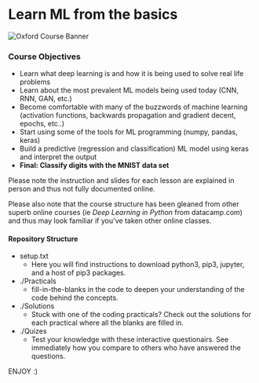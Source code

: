 # Learn ML from the basics
![Oxford Course Banner](https://scontent-lht6-1.xx.fbcdn.net/v/t31.0-8/23550047_1857784714249682_818662786257132584_o.jpg?oh=58428ed99e30824d180088dc46de3615&oe=5AA37404 "Banner")

### Course Objectives
- Learn what deep learning is and how it is being used to solve real life problems
- Learn about the most prevalent ML models being used today (CNN, RNN, GAN, etc.)
- Become comfortable with many of the buzzwords of machine learning (activation functions, backwards propagation and gradient decent, epochs, etc..)
- Start using some of the tools for ML programming (numpy, pandas, keras)
- Build a predictive (regression and classification) ML model using keras and interpret the output
- **Final: Classify digits with the MNIST data set**

Please note the instruction and slides for each lesson are explained in person and thus not fully documented online.  

Please also note that the course structure has been gleaned from other superb online courses (ie *Deep Learning in Python* from datacamp.com) and thus may look familiar if you've taken other online classes.  
#### Repository Structure
* setup.txt
  * Here you will find instructions to download python3, pip3, jupyter, and a host of pip3 packages.
* ./Practicals
  * fill-in-the-blanks in the code to deepen your understanding of the code behind the concepts.
* ./Solutions
  * Stuck with one of the coding practicals? Check out the solutions for each practical where all the blanks are filled in.  
* ./Quizes
  * Test your knowledge with these interactive questionairs. See immediately how you compare to others who have answered the questions.  

ENJOY :)
